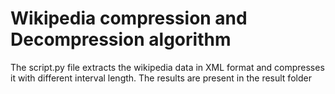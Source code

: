 # Wikipedia compression and Decompression algorithm
The script.py file extracts the wikipedia data in XML format and compresses it with different interval length. The results are present in the result folder
